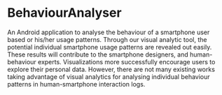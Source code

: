 # BehaviourAnalyser
An Android application to analyse the behaviour of a smartphone user based or his/her usage patterns.
 Through our visual analytic tool, the potential individual smartphone usage patterns are revealed out easily. 
 These results will contribute to the smartphone designers, and human-behaviour experts. 
 Visualizations more successfully encourage users to explore their personal data.
 However, there are not many existing works taking advantage of visual analytics for analysing individual behaviour 
 patterns in human-smartphone interaction logs. 
